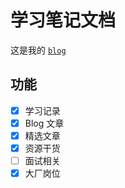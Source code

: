 # 学习笔记文档

这是我的 [`blog`]()

## 功能

- [x] 学习记录
- [x] Blog 文章
- [x] 精选文章
- [x] 资源干货
- [ ] 面试相关
- [x] 大厂岗位

